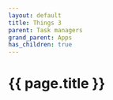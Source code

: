 ```yaml
---
layout: default
title: Things 3
parent: Task managers
grand_parent: Apps
has_children: true
---
```


# {{ page.title }}